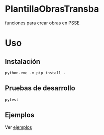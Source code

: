 # PlantillaObrasTransba
funciones para crear obras en PSSE


# Uso
## Instalación
```
python.exe -m pip install .
```

## Pruebas de desarrollo
```
pytest
```

## Ejemplos
Ver [ejemplos](tests/ejemplos.py)
